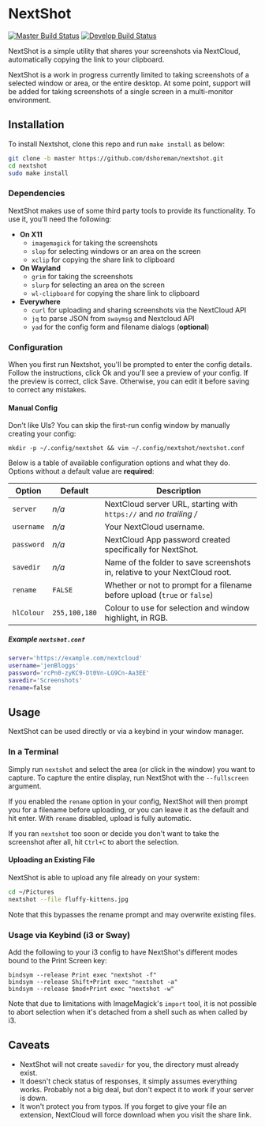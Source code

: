 # NextShot

[![Master Build Status](https://travis-ci.com/dshoreman/nextshot.svg?branch=master)](https://travis-ci.com/dshoreman/nextshot)
[![Develop Build Status](https://travis-ci.com/dshoreman/nextshot.svg?branch=develop)](https://travis-ci.com/dshoreman/nextshot)

NextShot is a simple utility that shares your screenshots via NextCloud,
automatically copying the link to your clipboard.

NextShot is a work in progress currently limited to taking screenshots of a
selected window or area, or the entire desktop. At some point, support will be
added for taking screenshots of a single screen in a multi-monitor environment.

## Installation

To install Nextshot, clone this repo and run `make install` as below:

```sh
git clone -b master https://github.com/dshoreman/nextshot.git
cd nextshot
sudo make install
```

### Dependencies

NextShot makes use of some third party tools to provide its functionality.
To use it, you'll need the following:

* **On X11**
  * `imagemagick` for taking the screenshots
  * `slop` for selecting windows or an area on the screen
  * `xclip` for copying the share link to clipboard
* **On Wayland**
  * `grim` for taking the screenshots
  * `slurp` for selecting an area on the screen
  * `wl-clipboard` for copying the share link to clipboard
* **Everywhere**
  * `curl` for uploading and sharing screenshots via the NextCloud API
  * `jq` to parse JSON from `swaymsg` and Nextcloud API
  * `yad` for the config form and filename dialogs (**optional**)

### Configuration

When you first run Nextshot, you'll be prompted to enter the config details.
Follow the instructions, click Ok and you'll see a preview of your config.
If the preview is correct, click Save. Otherwise, you can edit it before
saving to correct any mistakes.

#### Manual Config

Don't like UIs? You can skip the first-run config window by manually creating your config:

```
mkdir -p ~/.config/nextshot && vim ~/.config/nextshot/nextshot.conf
```

Below is a table of available configuration options and what they do.
Options without a default value are **required**:

| Option     | Default         | Description                                                                 |
| ---------- | --------------- | --------------------------------------------------------------------------- |
| `server`   | *n/a*           | NextCloud server URL, starting with `https://` and _no trailing /_          |
| `username` | *n/a*           | Your NextCloud username.                                                    |
| `password` | *n/a*           | NextCloud App password created specifically for NextShot.                   |
| `savedir`  | *n/a*           | Name of the folder to save screenshots in, relative to your NextCloud root. |
| `rename`   | `FALSE`         | Whether or not to prompt for a filename before upload (`true` or `false`)   |
| `hlColour` | `255,100,180`   | Colour to use for selection and window highlight, in RGB.                   |

##### Example `nextshot.conf`

```bash
server='https://example.com/nextcloud'
username='jenBloggs'
password='rcPn0-zyKC9-Dt0Vn-LG9Cn-Aa3EE'
savedir='Screenshots'
rename=false
```

## Usage

NextShot can be used directly or via a keybind in your window manager.

### In a Terminal

Simply run `nextshot` and select the area (or click in the window)
you want to capture. To capture the entire display, run NextShot with
the `--fullscreen` argument.

If you enabled the `rename` option in your config, NextShot will then
prompt you for a filename before uploading, or you can leave it as the
default and hit enter. With `rename` disabled, upload is fully automatic.

If you ran `nextshot` too soon or decide you don't want to take
the screenshot after all, hit `Ctrl+C` to abort the selection.

#### Uploading an Existing File

NextShot is able to upload any file already on your system:

```sh
cd ~/Pictures
nextshot --file fluffy-kittens.jpg
```

Note that this bypasses the rename prompt and may overwrite existing files.

### Usage via Keybind (i3 or Sway)

Add the following to your i3 config to have NextShot's different
modes bound to the Print Screen key:

```
bindsym --release Print exec "nextshot -f"
bindsym --release Shift+Print exec "nextshot -a"
bindsym --release $mod+Print exec "nextshot -w"
```

Note that due to limitations with ImageMagick's `import` tool, it is not possible
to abort selection when it's detached from a shell such as when called by i3.

## Caveats
* NextShot will not create `savedir` for you, the directory must already exist.
* It doesn't check status of responses, it simply assumes everything works.
    Probably not a big deal, but don't expect it to work if your server is down.
* It won't protect you from typos. If you forget to give your file an extension,
    NextCloud will force download when you visit the share link.
